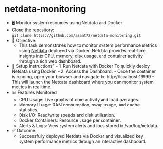 # netdata-monitoring
- 🖥️ Monitor system resources using Netdata and Docker.
- Clone the repository:  
     `git clone https://github.com/asmat72/netdata-monitoring.git`
- 📌 Objective:
     - This task demonstrates how to monitor system performance metrics using [Netdata](https://www.netdata.cloud/) deployed via Docker. Netdata provides real-time insights into CPU, memory, disk usage, and container activity through a rich web dashboard.
- 🚀 Setup Instructions"
      - 1. Run Netdata with Docker To quickly deploy Netdata using Docker.
      - 2. Access the Dashboard:
           - Once the container is running, open your browser and navigate to: http://localhost:19999
           - This will launch the Netdata dashboard where you can monitor system metrics in real time.
- 📊 Features Monitored
     - CPU Usage: Live graphs of core activity and load averages.
     - Memory Usage: RAM consumption, swap usage, and cache statistics.
     - Disk I/O: Read/write speeds and disk utilization.
     - Docker Containers: Resource usage per container.
     - Alerts & Logs: View system alerts and logs stored in /var/log/netdata.
- ✅ Outcome: 
     - Successfully deployed Netdata via Docker and visualized key system performance metrics through an interactive dashboard.
